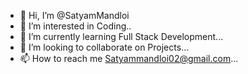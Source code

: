 - 👋 Hi, I’m @SatyamMandloi
- 👀 I’m interested in Coding..
- 🌱 I’m currently learning Full Stack Development...
- 💞️ I’m looking to collaborate on Projects...
- 📫 How to reach me Satyammandloi02@gmail.com...

<!---
SatyamMandloi02/SatyamMandloi02 is a ✨ special ✨ repository because its `README.md` (this file) appears on your GitHub profile.
You can click the Preview link to take a look at your changes.
--->
